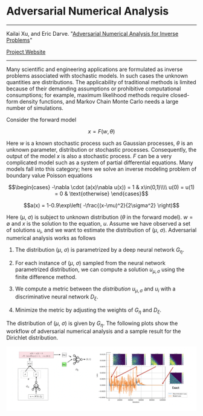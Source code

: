 # Adversarial Numerical Analysis

---

Kailai Xu, and Eric Darve. "[Adversarial Numerical Analysis for Inverse Problems](https://arxiv.org/abs/1910.06936)"

[Project Website](https://github.com/kailaix/GAN)

---

Many scientific and engineering applications are formulated as inverse problems associated with stochastic models. In such cases the unknown quantities are distributions. The applicability of traditional methods is limited because of their demanding assumptions or prohibitive computational consumptions; for example, maximum likelihood methods require closed-form density functions, and Markov Chain Monte Carlo needs a large number of simulations. 

Consider the forward model

```math
x = F(w, \theta)
```

Here $w$ is a known stochastic process such as Gaussian processes, $\theta$ is an unknown parameter, distribution or stochastic processes. Consequently, the output of the model $x$ is also a stochastic process. $F$ can be a very complicated model such as a system of partial differential equations. Many models fall into this category; here  we solve an inverse modeling problem of boundary value Poisson equations

$$\begin{cases}
    -\nabla \cdot (a(x)\nabla u(x)) = 1 & x\in(0,1)\\\\
    u(0) = u(1) = 0 & \text{otherwise}
\end{cases}$$

```math
a(x) = 1-0.9\exp\left( -\frac{(x-\mu)^2}{2\sigma^2} \right)
```

Here ($\mu$, $\sigma$) is subject to unknown distribution ($\theta$ in the forward model). $w=\emptyset$ and $x$ is the solution to the equation, $u$. Assume we have observed a set of solutions $u_i$, and we want to estimate the distribution of ($\mu$, $\sigma$). Adversarial numerical analysis works as follows

1. The distribution ($\mu$, $\sigma$) is parametrized by a deep neural network $G_{\eta}$.

2. For each instance of ($\mu$, $\sigma$) sampled from the neural network parametrized distribution, we can compute a solution $u_{\mu, \sigma}$ using the finite difference method. 

3. We compute a metric between the *distribution* $u_{\mu, \sigma}$ and $u_i$ with a discriminative neural network $D_{\xi}$.

4. Minimize the metric by adjusting the weights of $G_{\eta}$ and $D_{\xi}$. 

The distribution of ($\mu$, $\sigma$) is given by $G_{\eta}$. The following plots show the workflow of adversarial numerical analysis and a sample result for the Dirichlet distribution. 

![](https://github.com/ADCMEMarket/ADCMEImages/blob/master/ADCME/ana.png?raw=true)

